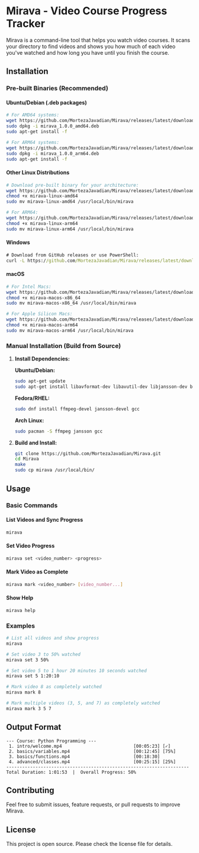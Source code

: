 # Mirava - Video Course Progress Tracker

Mirava is a command-line tool that helps you watch video courses. It scans your directory to find videos and shows you how much of each video you've watched and how long you have until you finish the course.

## Installation

### Pre-built Binaries (Recommended)

#### Ubuntu/Debian (.deb packages)
```bash
# For AMD64 systems:
wget https://github.com/MortezaJavadian/Mirava/releases/latest/download/mirava_1.0.0_amd64.deb
sudo dpkg -i mirava_1.0.0_amd64.deb
sudo apt-get install -f

# For ARM64 systems:
wget https://github.com/MortezaJavadian/Mirava/releases/latest/download/mirava_1.0.0_arm64.deb
sudo dpkg -i mirava_1.0.0_arm64.deb
sudo apt-get install -f
```

#### Other Linux Distributions
```bash
# Download pre-built binary for your architecture:
wget https://github.com/MortezaJavadian/Mirava/releases/latest/download/mirava-linux-amd64
chmod +x mirava-linux-amd64
sudo mv mirava-linux-amd64 /usr/local/bin/mirava

# For ARM64:
wget https://github.com/MortezaJavadian/Mirava/releases/latest/download/mirava-linux-arm64
chmod +x mirava-linux-arm64
sudo mv mirava-linux-arm64 /usr/local/bin/mirava
```

#### Windows
```cmd
# Download from GitHub releases or use PowerShell:
curl -L https://github.com/MortezaJavadian/Mirava/releases/latest/download/mirava-windows-amd64.exe -o mirava.exe
```

#### macOS
```bash
# For Intel Macs:
wget https://github.com/MortezaJavadian/Mirava/releases/latest/download/mirava-macos-x86_64
chmod +x mirava-macos-x86_64
sudo mv mirava-macos-x86_64 /usr/local/bin/mirava

# For Apple Silicon Macs:
wget https://github.com/MortezaJavadian/Mirava/releases/latest/download/mirava-macos-arm64
chmod +x mirava-macos-arm64
sudo mv mirava-macos-arm64 /usr/local/bin/mirava
```

### Manual Installation (Build from Source)

1. **Install Dependencies:**

   **Ubuntu/Debian:**
   ```bash
   sudo apt-get update
   sudo apt-get install libavformat-dev libavutil-dev libjansson-dev build-essential
   ```

   **Fedora/RHEL:**
   ```bash
   sudo dnf install ffmpeg-devel jansson-devel gcc
   ```

   **Arch Linux:**
   ```bash
   sudo pacman -S ffmpeg jansson gcc
   ```

2. **Build and Install:**
   ```bash
   git clone https://github.com/MortezaJavadian/Mirava.git
   cd Mirava
   make
   sudo cp mirava /usr/local/bin/
   ```

## Usage

### Basic Commands

#### List Videos and Sync Progress
```bash
mirava
```

#### Set Video Progress
```bash
mirava set <video_number> <progress>
```

#### Mark Video as Complete
```bash
mirava mark <video_number> [video_number...]
```

#### Show Help
```bash
mirava help
```

### Examples

```bash
# List all videos and show progress
mirava

# Set video 3 to 50% watched
mirava set 3 50%

# Set video 5 to 1 hour 20 minutes 10 seconds watched
mirava set 5 1:20:10

# Mark video 8 as completely watched
mirava mark 8

# Mark multiple videos (3, 5, and 7) as completely watched  
mirava mark 3 5 7
```

## Output Format

```
--- Course: Python Programming ---
 1. intro/welcome.mp4                           [00:05:23] [✓]
 2. basics/variables.mp4                        [00:12:45] [75%]
 3. basics/functions.mp4                        [00:18:30] 
 4. advanced/classes.mp4                        [00:25:15] [25%]
---------------------------------------------------------------------
Total Duration: 1:01:53  |  Overall Progress: 50%
```

## Contributing

Feel free to submit issues, feature requests, or pull requests to improve Mirava.

## License

This project is open source. Please check the license file for details.